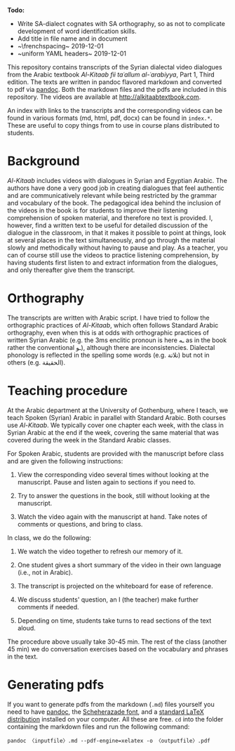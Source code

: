**Todo:**

- Write SA-dialect cognates with SA orthography, so as not to complicate development of word identification skills.
- Add title in file name and in document
- ~\frenchspacing~ 2019-12-01
- ~uniform YAML headers~ 2019-12-01

<!--
- katīr and related with tā
- 3ms attached porn with wāw
-->


This repository contains transcripts of the Syrian dialectal video dialogues from the Arabic textbook *Al-Kitaab fii taʿallum al-ʿarabiyya*, Part&nbsp;1, Third edition. The texts are written in pandoc flavored markdown and converted to pdf via [pandoc](http://pandoc.org). Both the markdown files and the pdfs are included in this repository. The videos are available at <http://alkitaabtextbook.com>.

An index with links to the transcripts and the corresponding videos can be found in various formats (md, html, pdf, docx) can be found in `index.*`. These are useful to copy things from to use in course plans distributed to students. 

# Background

*Al-Kitaab* includes videos with dialogues in Syrian and Egyptian Arabic. The authors have done a very good job in creating dialogues that feel authentic and are communicatively relevant while being restricted by the grammar and vocabulary of the book. The pedagogical idea behind the inclusion of the videos in the book is for students to improve their listening comprehension of spoken material, and therefore no text is provided. I, however, find a written text to be useful for detailed discussion of the dialogue in the classroom, in that it makes it possible to point at things, look at several places in the text simultaneously, and go through the material slowly and methodically without having to pause and play. As a teacher, you can of course still use the videos to practice listening comprehension, by having students first listen to and extract information from the dialogues, and only thereafter give them the transcript.

# Orthography

The transcripts are written with Arabic script. I have tried to follow the orthographic practices of *Al-Kitaab*, which often follows Standard Arabic orthography, even when this is at odds with orthographic practices of written Syrian Arabic (e.g. the 3ms enclitic pronoun is here ـه as in the book rather the conventional ـو), although there are inconsistencies. Dialectal phonology is reflected in the spelling some words (e.g. تلاتة) but not in others (e.g. الحقيقة).

# Teaching procedure

At the Arabic department at the University of Gothenburg, where I teach, we teach Spoken (Syrian) Arabic in parallel with Standard Arabic. Both courses use *Al-Kitaab*. We typically cover one chapter each week, with the class in Syrian Arabic at the end  if the week, covering the same material that was covered during the week in the Standard Arabic classes.

For Spoken Arabic, students are provided with the manuscript before class and are given the following instructions:

1. View the corresponding video several times without looking at the manuscript. Pause and listen again to sections if you need to.

2. Try to answer the questions in the book, still without looking at the manuscript.

3. Watch the video again with the manuscript at hand. Take notes of comments or questions, and bring to class.

In class, we do the following:

1. We watch the video together to refresh our memory of it.

2. One student gives a short summary of the video in their own language (i.e., not in Arabic).

3. The transcript is projected on the whiteboard for ease of reference.

4. We discuss students' question, an I (the teacher) make further comments if needed.

5. Depending on time, students take turns to read sections of the text aloud.

The procedure above usually take 30-45 min. The rest of the class (another 45 min) we do conversation exercises based on the vocabulary and phrases in the text.

# Generating pdfs

If you want to generate pdfs from the markdown (`.md`) files yourself you need to have [pandoc](http://pandoc.org), the [Scheherazade font](https://software.sil.org/scheherazade/), and a [standard LaTeX distribution](https://ctan.org/starter) installed on your computer. All these are free. `cd` into the folder containing the markdown files and run the following command:

```
pandoc 〈inputfile〉.md --pdf-engine=xelatex -o 〈outputfile〉.pdf
```
